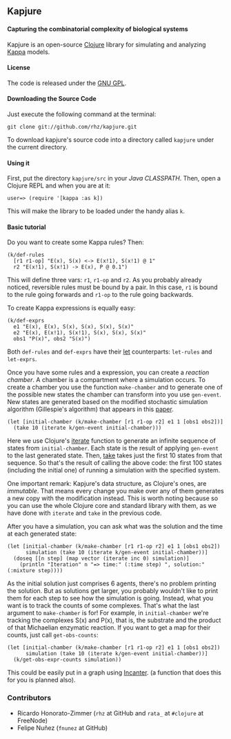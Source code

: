 ## Kapjure
#### Capturing the combinatorial complexity of biological systems

Kapjure is an open-source <a href="http://clojure.org/">Clojure</a> library for simulating and analyzing
<a href="http://www.kappalanguage.org">Kappa</a> models.

#### License

The code is released under the <a href="http://www.gnu.org/licenses/gpl.html">GNU GPL</a>.

#### Downloading the Source Code

Just execute the following command at the terminal:

    git clone git://github.com/rhz/kapjure.git

To download kapjure's source code into a directory called `kapjure` under the current directory.

#### Using it

First, put the directory `kapjure/src` in your *Java CLASSPATH*.
Then, open a Clojure REPL and when you are at it:

    user=> (require '[kappa :as k])

This will make the library to be loaded under the handy alias `k`.

#### Basic tutorial

Do you want to create some Kappa rules? Then:

    (k/def-rules
      [r1 r1-op] "E(x), S(x) <-> E(x!1), S(x!1) @ 1"
      r2 "E(x!1), S(x!1) -> E(x), P @ 0.1")

This will define three vars: `r1`, `r1-op` and `r2`.
As you probably already noticed, reversible rules must be bound by a pair.
In this case, `r1` is bound to the rule going forwards and `r1-op` to the rule going backwards.

To create Kappa expressions is equally easy:

    (k/def-exprs
      e1 "E(x), E(x), S(x), S(x), S(x), S(x)"
      e2 "E(x), E(x!1), S(x!1), S(x), S(x), S(x)"
      obs1 "P(x)", obs2 "S(x)")

Both `def-rules` and `def-exprs` have their
<a href="http://clojure.org/special_forms#Special Forms--(let [bindings* ] exprs*)">let</a>
counterparts: `let-rules` and `let-exprs`.

Once you have some rules and a expression, you can create a *reaction chamber*.
A chamber is a compartment where a simulation occurs.
To create a chamber you use the function `make-chamber` and to generate one of the possible
new states the chamber can transform into you use `gen-event`.
New states are generated based on the modified stochastic simulation algorithm (Gillespie's algorithm)
that appears in this <a href="http://www.springerlink.com/content/k6202r6207358424/">paper</a>.

    (let [initial-chamber (k/make-chamber [r1 r1-op r2] e1 1 [obs1 obs2])]
      (take 10 (iterate k/gen-event initial-chamber)))

Here we use Clojure's
<a href="http://clojure.github.com/clojure/clojure.core-api.html#clojure.core/iterate">iterate</a>
function to generate an infinite sequence of states from `initial-chamber`.
Each state is the result of applying `gen-event` to the last generated state.
Then, <a href="http://clojure.github.com/clojure/clojure.core-api.html#clojure.core/take">take</a>
takes just the first 10 states from that sequence.
So that's the result of calling the above code: the first 100 states (including the initial one) of
running a simulation with the specified system.

One important remark: Kapjure's data structure, as Clojure's ones, are *immutable*.
That means every change you make over any of them generates a new copy with the modification instead.
This is worth noting because so you can use the whole Clojure core and standard library with them,
as we have done with `iterate` and `take` in the previous code.

After you have a simulation, you can ask what was the solution and the time at each generated state:

    (let [initial-chamber (k/make-chamber [r1 r1-op r2] e1 1 [obs1 obs2])
          simulation (take 10 (iterate k/gen-event initial-chamber))]
      (doseq [[n step] (map vector (iterate inc 0) simulation)]
        (println "Iteration" n "=> time:" (:time step) ", solution:" (:mixture step))))

As the initial solution just comprises 6 agents, there's no problem printing the solution.
But as solutions get larger, you probably wouldn't like to print them for each step to see
how the simulation is going.
Instead, what you want is to track the counts of some complexes.
That's what the last argument to `make-chamber` is for!
For example, in `initial-chamber` we're tracking the complexes S(x) and P(x),
that is, the substrate and the product of that Michaelian enzymatic reaction.
If you want to get a map for their counts, just call `get-obs-counts`:

    (let [initial-chamber (k/make-chamber [r1 r1-op r2] e1 1 [obs1 obs2])
          simulation (take 10 (iterate k/gen-event initial-chamber))]
      (k/get-obs-expr-counts simulation))

This could be easily put in a graph using <a href="http://incanter.org/">Incanter</a>.
(a function that does this for you is planned also).

### Contributors

 * Ricardo Honorato-Zimmer (`rhz` at GitHub and `rata_` at `#clojure` at FreeNode)
 * Felipe Nuñez (`fnunez` at GitHub)

